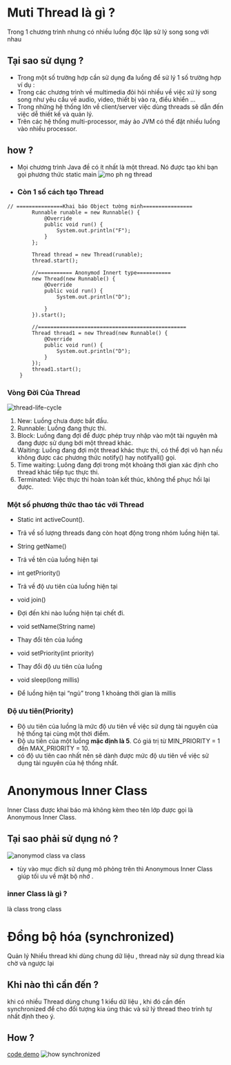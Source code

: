 # Muti Thread là gì ?
Trong 1 chương trình nhưng có nhiều luồng độc lập sử lý song song với nhau
## Tại sao sử dụng ?
* Trong một số trường hợp cần sử dụng đa luồng để sử lý 1 số trường hợp ví dụ :
 * Trong các chương trình về multimedia đỏi hỏi nhiều về việc xử lý song song như yêu cầu về audio, video, thiết bị vào ra, điều khiển ...
 * Trong những hệ thống lớn về client/server việc dùng threads sẽ dẫn đến việc dễ thiết kế và quản lý.	
 * Trên các hệ thống multi-processor, máy ảo JVM có thể đặt nhiều luồng vào nhiều processor.
 
## how ?
* Mọi chương trình Java đề có ít nhất là một thread. Nó được tạo khi bạn gọi phương thức static main
![mo ph ng thread](https://cloud.githubusercontent.com/assets/18228937/17830219/e0429ac2-66ef-11e6-9e60-fa08d295c876.png)

* ### Còn 1 số cách tạo Thread
```
// ===============Khai báo Object tường minh================
		Runnable runable = new Runnable() {
			@Override
			public void run() {
				System.out.println("F");
			}
		};
		
		Thread thread = new Thread(runable);
		thread.start();
		
		//=========== Anonymod Innert type===========
		new Thread(new Runnable() {
			@Override
			public void run() {
				System.out.println("D");
				
			}
		}).start();
		
		//================================================
		Thread thread1 = new Thread(new Runnable() {
			@Override
			public void run() {
				System.out.println("D");
			}
		});
		thread1.start();
	}
```
### Vòng Đời Của Thread
![thread-life-cycle](https://cloud.githubusercontent.com/assets/18228937/17830303/1ed63c2e-66f2-11e6-8fe9-84de88094769.jpg)

1.	New: Luồng chưa được bắt đầu.
2.	Runnable: Luồng đang thực thi.
3.	Block: Luồng đang đợi để được phép truy nhập vào một tài nguyên mà đang được sử dụng bới một thread khác.
4.	Waiting: Luồng đang đợi một thread khác thực thi, có thể đợi vô hạn nếu không được các phương thức notify() hay notifyall()   gọi.
5.	Time waiting: Luông đang đợi trong một khoảng thời gian xác định cho thread khác tiếp tục thực thi.
6.	Terminated: Việc thực thi hoàn toàn kết thúc, không thể phục hồi lại được.

### Một số phương thức thao tác với Thread
+ Static int activeCount().
 * Trả về số lượng threads đang còn hoạt động trong nhóm luồng hiện tại.
+ String getName()
 * Trả về tên của luồng hiện tại
+ int getPriority() 
 * Trả về độ ưu tiên của luồng hiện tại
+ void join()
 * Đợi đến khi nào luồng hiện tại chết đi.
+ void setName(String name)
 * Thay đổi tên của luồng
+ void setPriority(int priority)
 * Thay đổi độ ưu tiên của luồng
+ void sleep(long millis)
 * Để luồng hiện tại “ngủ” trong 1 khoảng thời gian là millis
 
### Độ ưu tiên(Priority)
* Độ ưu tiên của luồng là mức độ ưu tiên về việc sử dụng tài nguyên của hệ thống tại cùng một thời điểm.
* Độ ưu tiên của một luồng __mặc định là 5__. Có giá trị từ MIN_PRIORITY = 1 đến MAX_PRIORITY = 10. 
* có độ ưu tiên cao nhất nên sẽ dành được mức độ ưu tiên về việc sử dụng tài nguyên của hệ thống nhất.

# Anonymous Inner Class 
 Inner Class được khai báo mà không kèm theo tên lớp được gọi là Anonymous Inner Class.
 
## Tại sao phải sử dụng nó ?
 
![anonymod class va class](https://cloud.githubusercontent.com/assets/18228937/17830626/1b14bf3a-66fb-11e6-88ef-63299d37bf49.png)

* tùy vào mục đích sử dụng mô phỏng trên thì Anonymous Inner Class giúp tối ưu về mặt bộ nhớ .

### inner Class là gì ? 
là class trong class 

# Đồng bộ hóa (synchronized) 
Quản lý Nhiều thread khi dùng chung dữ liệu , thread này sử dụng thread kia chờ và ngược lại 
## Khi nào thì cần đến ? 
khi có nhiều Thread dùng chung 1 kiểu dữ liệu , khi đó cần đến synchronized để cho đối tượng kia ủng thác và sử lý thread theo trình tự nhất định theo ý.

## How ?
[code demo](https://github.com/trantronghienit/Muti-Thread-synchronized-Java/blob/master/DongBoLuong.java)
![how synchronized](https://cloud.githubusercontent.com/assets/18228937/17832045/42b83e94-6724-11e6-882c-bd6f3c9c8542.png)

 



